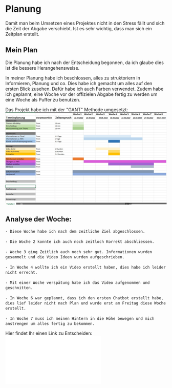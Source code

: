 # Planung 
Damit man beim Umsetzen eines Projektes nicht in den Stress fällt und sich die Zeit der Abgabe verschiebt. Ist es sehr wichtig, dass man sich ein Zeitplan erstellt. 


## Mein Plan 
Die Planung habe ich nach der Entscheidung begonnen, da ich glaube dies ist die bessere Herangehensweise.

In meiner Planung habe ich beschlossen, alles zu struktoriern in Informieren, Planung und co.
Dies habe ich gemacht um alles auf den ersten Blick zusehen. Dafür habe ich auch Farben verwendet. 
Zudem habe ich geplannt, eine Woche vor der offizielen Abgabe fertig zu werden um eine Woche als Puffer zu benutzen.  


Das Projekt habe ich mit der "GANT" Methode umgesetzt: 
![Hier sollte ein Bild stehen](../Dokumentation/Images/02IPERKA-01.jpg)



## Analyse der Woche: 

    - Diese Woche habe ich nach dem zeitliche Ziel abgeschlossen. 
    
    - Die Woche 2 konnte ich auch noch zeitloch Korrekt abschliessen. 
    
    - Woche 3 ging Zeitlich auch noch sehr gut. Informationen wurden gesammelt und die Video Ideen wurden aufgeschrieben. 
    
    - In Woche 4 wollte ich ein Video erstellt haben, dies habe ich leider nicht errecht. 
    
    - Mit einer Woche verspätung habe ich das Video aufgenommen und geschnitten. 
    
    - In Woche 6 war geplannt, dass ich den ersten Chatbot erstellt habe, dies lief leider nicht nach Plan und wurde erst am Freitag diese Woche erstellt. 
    
    - In Woche 7 muss ich meinen Hintern in die Höhe bewegen und mich anstrengen um alles fertig zu bekommen. 



Hier findet Ihr einen Link zu Entscheiden:
![03_Entscheidung](03_Entscheidung.md)    

